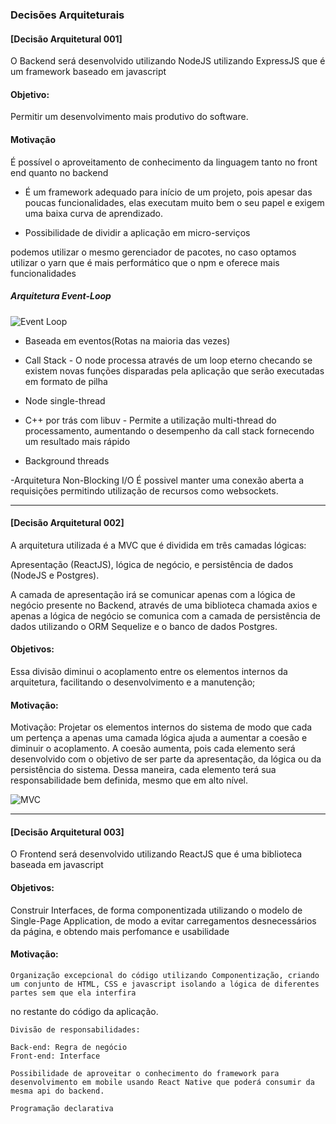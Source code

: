 ### Decisões Arquiteturais


#### [Decisão Arquitetural 001] 

O Backend será desenvolvido utilizando NodeJS utilizando ExpressJS que é um framework baseado em javascript

#### Objetivo:

Permitir um desenvolvimento mais produtivo do software.


#### Motivação

 É possível o aproveitamento de conhecimento da linguagem tanto no front end quanto no backend

  - É um framework adequado para início de um projeto, pois apesar das poucas funcionalidades, elas executam muito bem o seu papel e exigem uma baixa curva de aprendizado.  

  - Possibilidade de dividir a aplicação em micro-serviços 

podemos utilizar o mesmo gerenciador de pacotes, no caso optamos utilizar o yarn que é mais performático que o npm
e oferece mais funcionalidades

##### Arquitetura Event-Loop

![Event Loop](./Event_Loop_Diagram.png)


 - Baseada em eventos(Rotas na maioria das vezes)
 - Call Stack - O node processa através de um loop eterno checando se existem novas funções disparadas pela aplicação que serão executadas em formato de pilha

- Node single-thread
 - C++ por trás com libuv - Permite a utilização multi-thread do processamento, aumentando o desempenho da call stack fornecendo um resultado mais rápido

 - Background threads

-Arquitetura Non-Blocking I/O
	É possivel manter uma conexão aberta a requisições permitindo utilização de recursos como websockets.

	
---------------------------------------------------------------------------------------------


#### [Decisão Arquitetural 002] 

 A arquitetura utilizada é a MVC que é dividida em três camadas lógicas: 

Apresentação (ReactJS),
lógica de negócio, e persistência de dados (NodeJS e Postgres). 

A camada de apresentação irá se comunicar apenas com a lógica de negócio presente no Backend, através de uma biblioteca chamada axios e apenas a lógica de negócio se comunica com a camada de persistência de dados utilizando o ORM Sequelize e o banco de dados Postgres.

#### Objetivos:

 Essa divisão diminui o acoplamento entre os elementos internos da arquitetura, facilitando o desenvolvimento e a manutenção;

#### Motivação:

Motivação: Projetar os elementos internos do sistema de modo que cada um pertença a apenas uma camada lógica ajuda a aumentar a coesão e diminuir o acoplamento. A coesão aumenta, pois cada elemento será desenvolvido com o objetivo de ser parte da apresentação, da lógica ou da persistência do sistema. Dessa maneira, cada elemento terá sua responsabilidade bem definida, mesmo que em alto nível. 


![MVC](./mvc.png)

---------------------------------------------------------------------------------------------

#### [Decisão Arquitetural 003] 

O Frontend será desenvolvido utilizando ReactJS que é uma biblioteca baseada em javascript

#### Objetivos:

Construir Interfaces, de forma componentizada utilizando o modelo de Single-Page Application, de modo a evitar 
carregamentos desnecessários da página, e obtendo mais perfomance e usabilidade

#### Motivação: 

	Organização excepcional do código utilizando Componentização, criando um conjunto de HTML, CSS e javascript isolando a lógica de diferentes partes sem que ela interfira 
  no restante do código da aplicação.

	Divisão de responsabilidades:

	Back-end: Regra de negócio
	Front-end: Interface

	Possibilidade de aproveitar o conhecimento do framework para desenvolvimento em mobile usando React Native que poderá consumir da mesma api do backend.

	Programação declarativa

